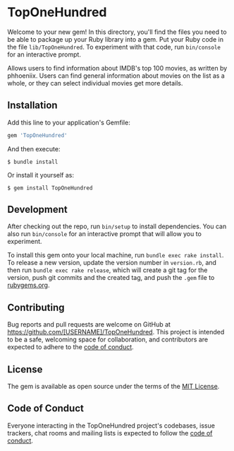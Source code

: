 # TopOneHundred

Welcome to your new gem! In this directory, you'll find the files you need to be able to package up your Ruby library into a gem. Put your Ruby code in the file `lib/TopOneHundred`. To experiment with that code, run `bin/console` for an interactive prompt.

Allows users to find information about IMDB's top 100 movies, as written by phhoeniix. Users can find general information about movies on the list as a whole, or they can select individual movies get more details.

## Installation

Add this line to your application's Gemfile:

```ruby
gem 'TopOneHundred'
```

And then execute:

    $ bundle install

Or install it yourself as:

    $ gem install TopOneHundred

## Development

After checking out the repo, run `bin/setup` to install dependencies. You can also run `bin/console` for an interactive prompt that will allow you to experiment.

To install this gem onto your local machine, run `bundle exec rake install`. To release a new version, update the version number in `version.rb`, and then run `bundle exec rake release`, which will create a git tag for the version, push git commits and the created tag, and push the `.gem` file to [rubygems.org](https://rubygems.org).

## Contributing

Bug reports and pull requests are welcome on GitHub at https://github.com/[USERNAME]/TopOneHundred. This project is intended to be a safe, welcoming space for collaboration, and contributors are expected to adhere to the [code of conduct](https://github.com/[USERNAME]/TopOneHundred/blob/master/CODE_OF_CONDUCT.md).

## License

The gem is available as open source under the terms of the [MIT License](https://opensource.org/licenses/MIT).

## Code of Conduct

Everyone interacting in the TopOneHundred project's codebases, issue trackers, chat rooms and mailing lists is expected to follow the [code of conduct](https://github.com/[USERNAME]/TopOneHundred/blob/master/CODE_OF_CONDUCT.md).
